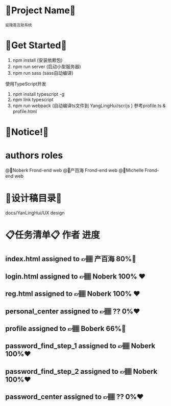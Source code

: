 # 💎Project Name💎
    延陵荟互助系统

# 💎Get Started💎
1) npm install (安装依赖包)
2) npm run server (启动小型服务器)
3) npm run sass  (sass自动编译)

使用TypeScript开发
1) npm install typescript -g 
2) npm link typescript
3) npm run webpack (自动编译ts文件到  YangLingHui/scr/js ) 参考profile.ts & profile.html


# 💎Notice!💎


# authors                  roles
@🍍Noberk         Frond-end web 
@🥇产百海          Frond-end web 
@🏅Michelle       Frond-end web 

# 💎设计稿目录💎
docs/YanLingHui/UX design

# 📋任务清单📋                  作者                                        进度
## index.html                   assigned to     👉🏽  产百海           80%💚
## login.html                    assigned to     👉🏽  Noberk        100% ❤️ 
## reg.html                       assigned to     👉🏽  Noberk        100% ❤️        
## personal_center          assigned to    👉🏽  ??                    0%❤️
## profile                           assigned to    👉🏽  Boberk           66%💛️ 
## password_find_step_1  assigned to   👉🏽  Noberk           100%❤️   
## password_find_step_2  assigned to   👉🏽  Noberk            100%❤️
## password_center          assigned to   👉🏽  ??                     0%❤️





